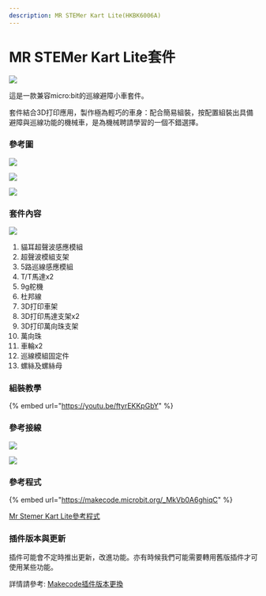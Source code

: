 ```yaml
---
description: MR STEMer Kart Lite(HKBK6006A)
---
```


# MR STEMer Kart Lite套件

![](https://kittenbothk.readthedocs.io/en/latest/\_images/16.jpg)

這是一款兼容micro:bit的巡線避障小車套件。

套件結合3D打印應用，製作極為輕巧的車身：配合簡易組裝，按配置組裝出具備避障與巡線功能的機械車，是為機械聘請學習的一個不錯選擇。

### 參考圖

![](https://kittenbothk.readthedocs.io/en/latest/\_images/51.jpg)

![](https://kittenbothk.readthedocs.io/en/latest/\_images/34.jpg)

![](https://kittenbothk.readthedocs.io/en/latest/\_images/43.jpg)

### 套件內容

![](https://kittenbothk.readthedocs.io/en/latest/\_images/22.png)

1. 貓耳超聲波感應模組
2. 超聲波模組支架
3. 5路巡線感應模組
4. T/T馬達x2
5. 9g舵機
6. 杜邦線
7. 3D打印車架
8. 3D打印馬達支架x2
9. 3D打印萬向珠支架
10. 萬向珠
11. 車輪x2
12. 巡線模組固定件
13. 螺絲及螺絲母

### 組裝教學

{% embed url="https://youtu.be/ftyrEKKpGbY" %}

### 參考接線

![](https://kittenbothk.readthedocs.io/en/latest/\_images/wire1.png)

![](https://kittenbothk.readthedocs.io/en/latest/\_images/wire2.png)

### 參考程式

{% embed url="https://makecode.microbit.org/_MkVb0A6ghiqC" %}

[Mr Stemer Kart Lite參考程式](https://makecode.microbit.org/\_MkVb0A6ghiqC)

### 插件版本與更新

插件可能會不定時推出更新，改進功能。亦有時候我們可能需要轉用舊版插件才可使用某些功能。

詳情請參考: [Makecode插件版本更換](../ge-bian-cheng-ping-tai-jie-shao/makecode/makecodeextupdate.md)
